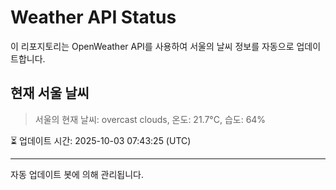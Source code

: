 
# Weather API Status

이 리포지토리는 OpenWeather API를 사용하여 서울의 날씨 정보를 자동으로 업데이트합니다.

## 현재 서울 날씨
> 서울의 현재 날씨: overcast clouds, 온도: 21.7°C, 습도: 64%

⏳ 업데이트 시간: 2025-10-03 07:43:25 (UTC)

---
자동 업데이트 봇에 의해 관리됩니다.
